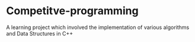 # Competitve-programming
A learning project which involved the implementation of various algorithms and Data Structures in C++
